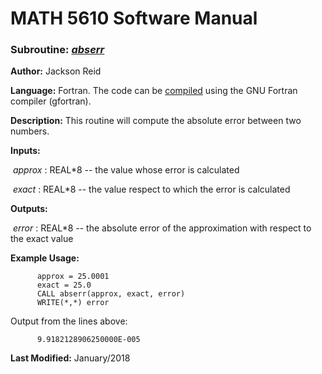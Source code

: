 # MATH 5610 Software Manual

### Subroutine: [_abserr_](../abserr.f90)

**Author:** Jackson Reid

**Language:** Fortran. The code can be [compiled](compilation.md) using the GNU Fortran compiler (gfortran).

**Description:** This routine will compute the absolute error between two numbers.

**Inputs:** 

​        _approx_ : REAL*8 -- the value whose error is calculated

​	_exact_ : REAL*8 -- the value respect to which the error is calculated

**Outputs:** 

​	_error_ : REAL*8 -- the absolute error of the approximation with respect to the exact value

**Example Usage:** 

```
      approx = 25.0001
      exact = 25.0
      CALL abserr(approx, exact, error)
      WRITE(*,*) error
```
Output from the lines above:
```
      9.9182128906250000E-005
```

**Last Modified:** January/2018

